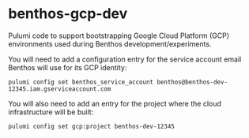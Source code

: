 # benthos-gcp-dev

Pulumi code to support bootstrapping Google Cloud Platform (GCP) environments
used during Benthos development/experiments.

You will need to add a configuration entry for the service account email
Benthos will use for its GCP identity:

```
pulumi config set benthos_service_account benthos@benthos-dev-12345.iam.gserviceaccount.com
```

You will also need to add an entry for the project where the cloud infrastructure
will be built:

```
pulumi config set gcp:project benthos-dev-12345
```